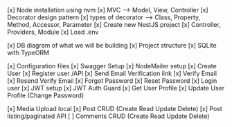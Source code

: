 [x] Node installation using nvm
[x] MVC --> Model, View, Controller
[x] Decorator design pattern
[x] types of decorator --> Class, Property, Method, Accessor, Parameter
[x] Create new NestJS project
[x] Controller, Providers, Module
[x] Load .env

[x] DB diagram of what we will be building
[x] Project structure
[x] SQLite with TypeORM

[x] Configuration files
[x] Swagger Setup
[x] NodeMailer setup
[x] Create User
[x] Register user /API
[x] Send Email Verification link
[x] Verify Email
[x] Resend Verify Email
[x] Forgot Password
[x] Reset Password
[x] Login user
[x] JWT setup
[x] JWT Auth Guard
[x] Get User Profile
[x] Update User Profile (Change Password)

[x] Media Upload local
[x] Post CRUD (Create Read Update Delete)
[x] Post listing/paginated API
[ ] Comments CRUD (Create Read Update Delete)
